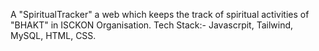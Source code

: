 A "SpiritualTracker" a web which keeps the track of spiritual activities of "BHAKT" in ISCKON Organisation.
Tech Stack:- Javascrpit, Tailwind, MySQL, HTML, CSS.
